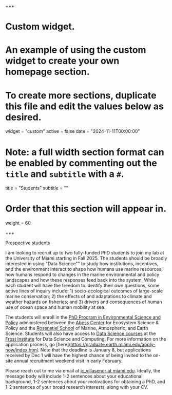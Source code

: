 +++
# Custom widget.
# An example of using the custom widget to create your own homepage section.
# To create more sections, duplicate this file and edit the values below as desired.
widget = "custom"
active = false
date = "2024-11-11T00:00:00"

# Note: a full width section format can be enabled by commenting out the `title` and `subtitle` with a `#`.
title = "Students"
subtitle = ""

# Order that this section will appear in.
weight = 60

+++

Prospective students

I am looking to recruit up to two fully-funded PhD students to join my lab at the University of Miami starting in Fall 2025. The students should be broadly interested in using "Data Science"" to study how institutions, incentives, and the environment interact to shape how humans use marine resources, how humans respond to changes in the marine environmental and policy landscapes and how these responses feed back into the system. While each student will have the freedom to identify their own questions, some active lines of inquiry include: 1) socio-ecological outcomes of large-scale marine conservation; 2) the effects of and adaptations to climate and weather hazards on fisheries; and 3) drivers and consequences of human use of ocean space and human mobility at sea.

The students will enroll in the [PhD Program in Environmental Science and Policy](https://abess.miami.edu/academics/ph.d.-program/index.html) administered between the [Abess Center](https://abess.miami.edu/index.html) for Ecosystem Science & Policy and the [Rosenstiel School](https://www.earth.miami.edu/) of Marine, Atmospheric, and Earth Science. Students will also have access to [Data Science courses](https://msdatascience.as.miami.edu/academics/curriculum/index.html) at the [Frost Institute](https://idsc.miami.edu/) for Data Science and Computing. For more information on the application process, go [here](https://graduate.earth.miami.edu/apply-now/index.html. Note that the deadline is January 8, but applications received by Dec 1 will have the highest chance of being invited to the on-site annual recruitment weekend visit in early February.

Please reach out to me via email at [jc_villasenor at miami.edu](jc_villasenor@miami.edu). Ideally, the message body will include 1-2 sentences about your educational background, 1-2 sentences about your motivations for obtaining a PhD, and 1-2 sentences of your broad research interests, along with your CV.



